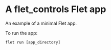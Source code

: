 # A flet_controls Flet app

An example of a minimal Flet app.

To run the app:

```
flet run [app_directory]
```